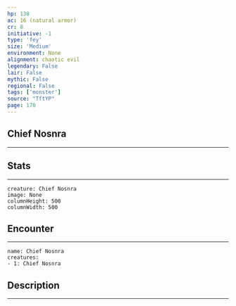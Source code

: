 ```yaml
---
hp: 138
ac: 16 (natural armor)
cr: 8
initiative: -1
type: 'fey'    
size: 'Medium'
environment: None
alignment: chaotic evil
legendary: False
lair: False
mythic: False
regional: False
tags: ['monster']
source: "TftYP"
page: 170
---
```


## Chief Nosnra
---



## Stats
---

```statblock
creature: Chief Nosnra
image: None
columnHeight: 500
columnWidth: 500
```

## Encounter
---

```encounter-table
name: Chief Nosnra
creatures:
- 1: Chief Nosnra
```

## Description
---




